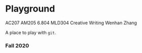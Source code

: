 # Playground

AC207
AM205
6.804
MLD304
Creative Writing
Wenhan Zhang

A place to play with `git`.

### Fall 2020
